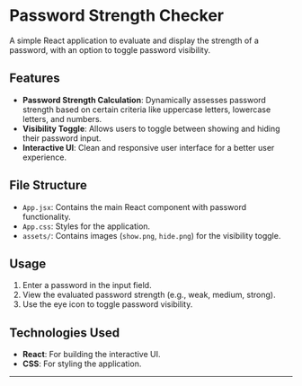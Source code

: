 # Password Strength Checker

A simple React application to evaluate and display the strength of a password, with an option to toggle password visibility.

## Features

- **Password Strength Calculation**: Dynamically assesses password strength based on certain criteria like uppercase letters, lowercase letters, and numbers.
- **Visibility Toggle**: Allows users to toggle between showing and hiding their password input.
- **Interactive UI**: Clean and responsive user interface for a better user experience.

## File Structure

- `App.jsx`: Contains the main React component with password functionality.
- `App.css`: Styles for the application.
- `assets/`: Contains images (`show.png`, `hide.png`) for the visibility toggle.

## Usage

1. Enter a password in the input field.
2. View the evaluated password strength (e.g., weak, medium, strong).
3. Use the eye icon to toggle password visibility.

## Technologies Used

- **React**: For building the interactive UI.
- **CSS**: For styling the application.

---
